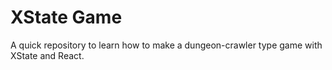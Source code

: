 # XState Game

A quick repository to learn how to make a dungeon-crawler type game with XState and React.
